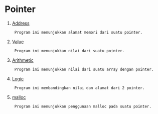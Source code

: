 # Pointer

1. [Address](https://github.com/nyferin/kuliah_asd/blob/main/pointer/address.c)

        Program ini menunjukkan alamat memori dari suatu pointer.
2. [Value](https://github.com/nyferin/kuliah_asd/blob/main/pointer/value.c)

        Program ini menunjukkan nilai dari suatu pointer.
3. [Arithmetic](https://github.com/nyferin/kuliah_asd/blob/main/pointer/aritmethic.c)

        Program ini menunjukkan nilai dari suatu array dengan pointer.
4. [Logic](https://github.com/nyferin/kuliah_asd/blob/main/pointer/logic.c)

        Program ini membandingkan nilai dan alamat dari 2 pointer.
5. [malloc](https://github.com/nyferin/kuliah_asd/blob/main/pointer/malloc.c)

        Program ini menunjukkan penggunaan malloc pada suatu pointer.
